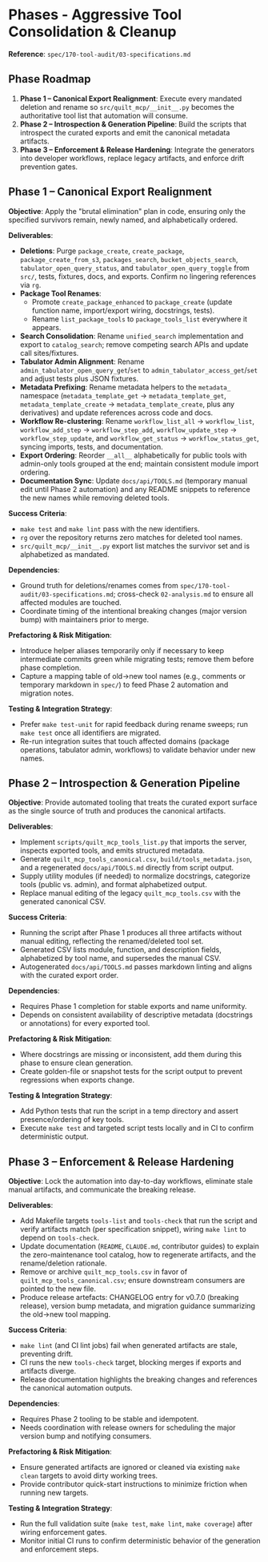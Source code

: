 <!-- markdownlint-disable MD013 -->
# Phases - Aggressive Tool Consolidation & Cleanup

**Reference**: `spec/170-tool-audit/03-specifications.md`

## Phase Roadmap

1. **Phase 1 – Canonical Export Realignment**: Execute every mandated deletion and rename so `src/quilt_mcp/__init__.py` becomes the authoritative tool list that automation will consume.
2. **Phase 2 – Introspection & Generation Pipeline**: Build the scripts that introspect the curated exports and emit the canonical metadata artifacts.
3. **Phase 3 – Enforcement & Release Hardening**: Integrate the generators into developer workflows, replace legacy artifacts, and enforce drift prevention gates.

## Phase 1 – Canonical Export Realignment

**Objective**: Apply the "brutal elimination" plan in code, ensuring only the specified survivors remain, newly named, and alphabetically ordered.

**Deliverables**:

- **Deletions**: Purge `package_create`, `create_package`, `package_create_from_s3`, `packages_search`, `bucket_objects_search`, `tabulator_open_query_status`, and `tabulator_open_query_toggle` from `src/`, tests, fixtures, docs, and exports. Confirm no lingering references via `rg`.
- **Package Tool Renames**:
  - Promote `create_package_enhanced` to `package_create` (update function name, import/export wiring, docstrings, tests).
  - Rename `list_package_tools` to `package_tools_list` everywhere it appears.
- **Search Consolidation**: Rename `unified_search` implementation and export to `catalog_search`; remove competing search APIs and update call sites/fixtures.
- **Tabulator Admin Alignment**: Rename `admin_tabulator_open_query_get`/`set` to `admin_tabulator_access_get`/`set` and adjust tests plus JSON fixtures.
- **Metadata Prefixing**: Rename metadata helpers to the `metadata_` namespace (`metadata_template_get` → `metadata_template_get`, `metadata_template_create` → `metadata_template_create`, plus any derivatives) and update references across code and docs.
- **Workflow Re-clustering**: Rename `workflow_list_all` → `workflow_list`, `workflow_add_step` → `workflow_step_add`, `workflow_update_step` → `workflow_step_update`, and `workflow_get_status` → `workflow_status_get`, syncing imports, tests, and documentation.
- **Export Ordering**: Reorder `__all__` alphabetically for public tools with admin-only tools grouped at the end; maintain consistent module import ordering.
- **Documentation Sync**: Update `docs/api/TOOLS.md` (temporary manual edit until Phase 2 automation) and any README snippets to reference the new names while removing deleted tools.

**Success Criteria**:

- `make test` and `make lint` pass with the new identifiers.
- `rg` over the repository returns zero matches for deleted tool names.
- `src/quilt_mcp/__init__.py` export list matches the survivor set and is alphabetized as mandated.

**Dependencies**:

- Ground truth for deletions/renames comes from `spec/170-tool-audit/03-specifications.md`; cross-check `02-analysis.md` to ensure all affected modules are touched.
- Coordinate timing of the intentional breaking changes (major version bump) with maintainers prior to merge.

**Prefactoring & Risk Mitigation**:

- Introduce helper aliases temporarily only if necessary to keep intermediate commits green while migrating tests; remove them before phase completion.
- Capture a mapping table of old→new tool names (e.g., comments or temporary markdown in `spec/`) to feed Phase 2 automation and migration notes.

**Testing & Integration Strategy**:

- Prefer `make test-unit` for rapid feedback during rename sweeps; run `make test` once all identifiers are migrated.
- Re-run integration suites that touch affected domains (package operations, tabulator admin, workflows) to validate behavior under new names.

## Phase 2 – Introspection & Generation Pipeline

**Objective**: Provide automated tooling that treats the curated export surface as the single source of truth and produces the canonical artifacts.

**Deliverables**:

- Implement `scripts/quilt_mcp_tools_list.py` that imports the server, inspects exported tools, and emits structured metadata.
- Generate `quilt_mcp_tools_canonical.csv`, `build/tools_metadata.json`, and a regenerated `docs/api/TOOLS.md` directly from script output.
- Supply utility modules (if needed) to normalize docstrings, categorize tools (public vs. admin), and format alphabetized output.
- Replace manual editing of the legacy `quilt_mcp_tools.csv` with the generated canonical CSV.

**Success Criteria**:

- Running the script after Phase 1 produces all three artifacts without manual editing, reflecting the renamed/deleted tool set.
- Generated CSV lists module, function, and description fields, alphabetized by tool name, and supersedes the manual CSV.
- Autogenerated `docs/api/TOOLS.md` passes markdown linting and aligns with the curated export order.

**Dependencies**:

- Requires Phase 1 completion for stable exports and name uniformity.
- Depends on consistent availability of descriptive metadata (docstrings or annotations) for every exported tool.

**Prefactoring & Risk Mitigation**:

- Where docstrings are missing or inconsistent, add them during this phase to ensure clean generation.
- Create golden-file or snapshot tests for the script output to prevent regressions when exports change.

**Testing & Integration Strategy**:

- Add Python tests that run the script in a temp directory and assert presence/ordering of key tools.
- Execute `make test` and targeted script tests locally and in CI to confirm deterministic output.

## Phase 3 – Enforcement & Release Hardening

**Objective**: Lock the automation into day-to-day workflows, eliminate stale manual artifacts, and communicate the breaking release.

**Deliverables**:

- Add Makefile targets `tools-list` and `tools-check` that run the script and verify artifacts match (per specification snippet), wiring `make lint` to depend on `tools-check`.
- Update documentation (`README`, `CLAUDE.md`, contributor guides) to explain the zero-maintenance tool catalog, how to regenerate artifacts, and the rename/deletion rationale.
- Remove or archive `quilt_mcp_tools.csv` in favor of `quilt_mcp_tools_canonical.csv`; ensure downstream consumers are pointed to the new file.
- Produce release artefacts: CHANGELOG entry for v0.7.0 (breaking release), version bump metadata, and migration guidance summarizing the old→new tool mapping.

**Success Criteria**:

- `make lint` (and CI lint jobs) fail when generated artifacts are stale, preventing drift.
- CI runs the new `tools-check` target, blocking merges if exports and artifacts diverge.
- Release documentation highlights the breaking changes and references the canonical automation outputs.

**Dependencies**:

- Requires Phase 2 tooling to be stable and idempotent.
- Needs coordination with release owners for scheduling the major version bump and notifying consumers.

**Prefactoring & Risk Mitigation**:

- Ensure generated artifacts are ignored or cleaned via existing `make clean` targets to avoid dirty working trees.
- Provide contributor quick-start instructions to minimize friction when running new targets.

**Testing & Integration Strategy**:

- Run the full validation suite (`make test`, `make lint`, `make coverage`) after wiring enforcement gates.
- Monitor initial CI runs to confirm deterministic behavior of the generation and enforcement steps.
